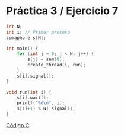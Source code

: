 # Práctica 3 / Ejercicio 7

```c
int N;
int i; // Primer proceso
semaphore s[N];

int main() {
    for (int j = 0; j < N; j++) {
        s[j] = sem(0);
        create_thread(i, run);
    }
    s[i].signal();
}

void run(int i) {
    s[i].wait();
    printf("%d\n", i);
    s[(i+1) % N].signal();
}
```

[Código C](./ej07)
